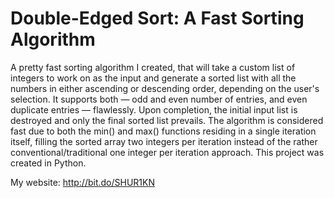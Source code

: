 ﻿# Double-Edged Sort: A Fast Sorting Algorithm
 
A pretty fast sorting algorithm I created, that will take a custom list of integers to work on as the input and generate a sorted list with all the numbers in either ascending or descending order, depending on the user's selection. It supports both — odd and even number of entries, and even duplicate entries — flawlessly. Upon completion, the initial input list is destroyed and only the final sorted list prevails. The algorithm is considered fast due to both the min() and max() functions residing in a single iteration itself, filling the sorted array two integers per iteration instead of the rather conventional/traditional one integer per iteration approach. This project was created in Python.

My website: http://bit.do/SHUR1KN
